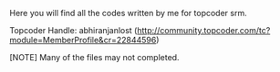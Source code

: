 Here you will find all the codes written by me for topcoder srm. 

Topcoder Handle: abhiranjanlost (http://community.topcoder.com/tc?module=MemberProfile&cr=22844596)

[NOTE] Many of the files may not completed.
